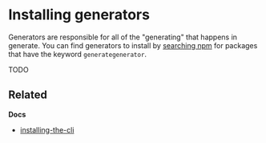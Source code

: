 # Installing generators

Generators are responsible for all of the "generating" that happens in generate. You can find generators to install by [searching npm](https://www.npmjs.com/browse/keyword/generategenerator) for packages that have the keyword `generategenerator`.

TODO

## Related

**Docs**

* [installing-the-cli](installing-the-cli.md)

